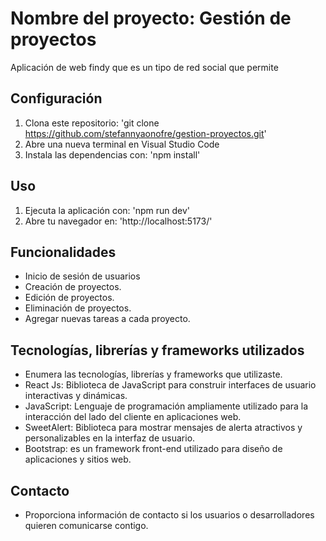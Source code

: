# Nombre del proyecto: Gestión de proyectos

Aplicación de web findy que es un tipo de red social que permite 


## Configuración

1. Clona este repositorio: 'git clone https://github.com/stefannyaonofre/gestion-proyectos.git'
3. Abre una nueva terminal en Visual Studio Code
2. Instala las dependencias con: 'npm install'


## Uso

1. Ejecuta la aplicación con: 'npm run dev' 
2. Abre tu navegador en: 'http://localhost:5173/'


## Funcionalidades

- Inicio de sesión de usuarios
- Creación de proyectos.
- Edición de proyectos.
- Eliminación de proyectos.
- Agregar nuevas tareas a cada proyecto.


## Tecnologías, librerías y frameworks utilizados

- Enumera las tecnologías, librerías y frameworks que utilizaste.
- React Js: Biblioteca de JavaScript para construir interfaces de usuario interactivas y dinámicas.
- JavaScript: Lenguaje de programación ampliamente utilizado para la interacción del lado del cliente en aplicaciones web.
- SweetAlert: Biblioteca para mostrar mensajes de alerta atractivos y personalizables en la interfaz de usuario.
- Bootstrap: es un framework front-end utilizado para diseño de aplicaciones y sitios web.

## Contacto

- Proporciona información de contacto si los usuarios o desarrolladores quieren comunicarse contigo.